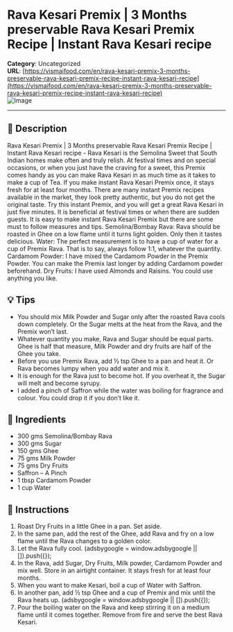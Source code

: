 # Rava Kesari Premix | 3 Months preservable Rava Kesari Premix Recipe | Instant Rava Kesari recipe

**Category**: Uncategorized  
**URL**: [https://vismaifood.com/en/rava-kesari-premix-3-months-preservable-rava-kesari-premix-recipe-instant-rava-kesari-recipe](https://vismaifood.com/en/rava-kesari-premix-3-months-preservable-rava-kesari-premix-recipe-instant-rava-kesari-recipe)  
![Image](https://vismaifood.com/storage/app/uploads/public/466/63c/8ce/thumb__1200_0_0_0_auto.jpg)

---

## 📝 Description
Rava Kesari Premix | 3 Months preservable Rava Kesari Premix Recipe | Instant Rava Kesari recipe - Rava Kesari is the Semolina Sweet that South Indian homes make often and truly relish. At festival times and on special occasions, or when you just have the craving for a sweet, this Premix comes handy as you can make Rava Kesari in as much time as it takes to make a cup of Tea. If you make instant Rava Kesari Premix once, it stays fresh for at least four months. There are many instant Premix recipes available in the market, they look pretty authentic, but you do not get the original taste. Try this instant Premix, and you will get a great Rava Kesari in just five minutes. It is beneficial at festival times or when there are sudden guests. It is easy to make instant Rava Kesari Premix but there are some must to follow measures and tips. Semolina/Bombay Rava: Rava should be roasted in Ghee on a low flame until it turns light golden. Only then it tastes delicious. Water: The perfect measurement is to have a cup of water for a cup of Premix Rava. That is to say, always follow 1:1, whatever the quantity. Cardamom Powder: I have mixed the Cardamom Powder in the Premix Powder. You can make the Premix last longer by adding Cardamom powder beforehand. Dry Fruits: I have used Almonds and Raisins. You could use anything you like.

## 💡 Tips
- You should mix Milk Powder and Sugar only after the roasted Rava cools down completely. Or the Sugar melts at the heat from the Rava, and the Premix won’t last.
- Whatever quantity you make, Rava and Sugar should be equal parts. Ghee is half that measure, Milk Powder and dry fruits are half of the Ghee you take.
- Before you use Premix Rava, add ½ tsp Ghee to a pan and heat it. Or Rava becomes lumpy when you add water and mix it.
- It is enough for the Rava just to become hot. If you overheat it, the Sugar will melt and become syrupy.
- I added a pinch of Saffron while the water was boiling for fragrance and colour. You could drop it if you don’t like it.

## 🧂 Ingredients
- 300 gms Semolina/Bombay Rava
- 300 gms Sugar
- 150 gms Ghee
- 75 gms Milk Powder
- 75 gms Dry Fruits
- Saffron – A Pinch
- 1 tbsp Cardamom Powder
- 1 cup Water

## 🍳 Instructions
1. Roast Dry Fruits in a little Ghee in a pan. Set aside.
2. In the same pan, add the rest of the Ghee, add Rava and fry on a low flame until the Rava changes to a golden color.
3. Let the Rava fully cool. (adsbygoogle = window.adsbygoogle || []).push({});
4. In the Rava, add Sugar, Dry Fruits, Milk powder, Cardamom Powder and mix well. Store in an airtight container. It stays fresh for at least four months.
5. When you want to make Kesari, boil a cup of Water with Saffron.
6. In another pan, add ½ tsp Ghee and a cup of Premix and mix until the Rava heats up. (adsbygoogle = window.adsbygoogle || []).push({});
7. Pour the boiling water on the Rava and keep stirring it on a medium flame until it comes together. Remove from fire and serve the best Rava Kesari.


